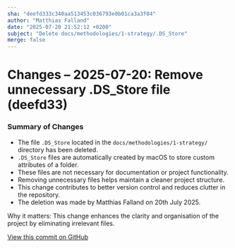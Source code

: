 ```yaml
---
sha: "deefd333c340aa513453c036793e0b01ca3a3f04"
author: "Matthias Falland"
date: "2025-07-20 21:52:12 +0200"
subject: "Delete docs/methodologies/1-strategy/.DS_Store"
merge: false
---
```


# Changes – 2025-07-20: Remove unnecessary .DS_Store file (deefd33)

### Summary of Changes

- The file `.DS_Store` located in the `docs/methodologies/1-strategy/` directory has been deleted.
- `.DS_Store` files are automatically created by macOS to store custom attributes of a folder.
- These files are not necessary for documentation or project functionality.
- Removing unnecessary files helps maintain a cleaner project structure.
- This change contributes to better version control and reduces clutter in the repository.
- The deletion was made by Matthias Falland on 20th July 2025.

Why it matters: This change enhances the clarity and organisation of the project by eliminating irrelevant files.

[View this commit on GitHub](https://github.com/TheTrustedAdvisor/FabricAdoptionFramework/commit/deefd333c340aa513453c036793e0b01ca3a3f04)
